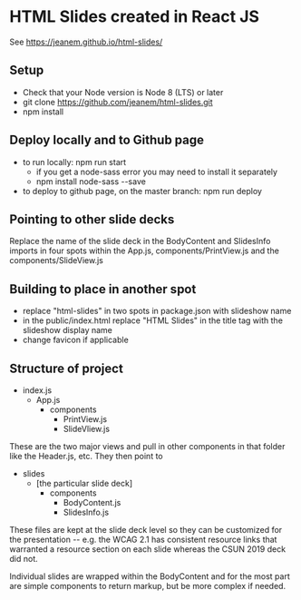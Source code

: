 # HTML Slides created in React JS

See https://jeanem.github.io/html-slides/

## Setup

-   Check that your Node version is Node 8 (LTS) or later
-   git clone https://github.com/jeanem/html-slides.git
-   npm install

## Deploy locally and to Github page

-   to run locally: npm run start
    -   if you get a node-sass error you may need to install it separately
    -   npm install node-sass --save
-   to deploy to github page, on the master branch: npm run deploy

## Pointing to other slide decks

Replace the name of the slide deck in the BodyContent and SlidesInfo imports in four spots within the App.js, components/PrintView.js and the components/SlideView.js

## Building to place in another spot

-   replace "html-slides" in two spots in package.json with slideshow name
-   in the public/index.html replace "HTML Slides" in the title tag with the slideshow display name
-   change favicon if applicable

## Structure of project

-   index.js
    -   App.js
        -   components
            -   PrintView.js
            -   SlideVliew.js

These are the two major views and pull in other components in that folder like the Header.js, etc. They then point to

-   slides
    -   [the particular slide deck]
        -   components
            -   BodyContent.js
            -   SlidesInfo.js

These files are kept at the slide deck level so they can be customized for the presentation -- e.g. the WCAG 2.1 has consistent resource links that warranted a resource section on each slide whereas the CSUN 2019 deck did not.

Individual slides are wrapped within the BodyContent and for the most part are simple components to return markup, but be more complex if needed.
